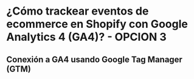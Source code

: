 # ¿Cómo trackear eventos de ecommerce en Shopify con Google Analytics 4 (GA4)? - OPCION 3

## Conexión a GA4 usando Google Tag Manager (GTM)
